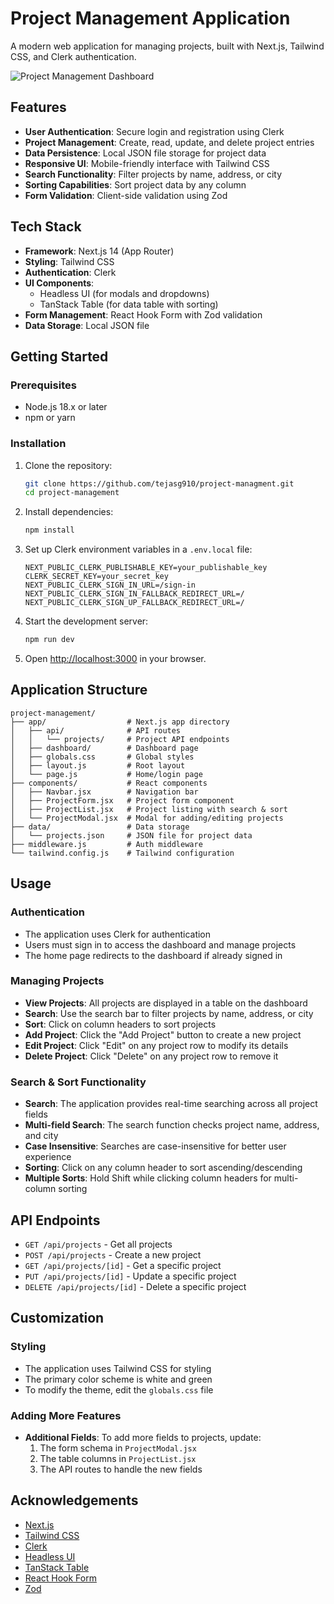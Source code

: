 # Project Management Application

A modern web application for managing projects, built with Next.js, Tailwind CSS, and Clerk authentication.

![Project Management Dashboard](https://prnt.sc/7KtoHFKmwfGp)

## Features

- **User Authentication**: Secure login and registration using Clerk
- **Project Management**: Create, read, update, and delete project entries
- **Data Persistence**: Local JSON file storage for project data
- **Responsive UI**: Mobile-friendly interface with Tailwind CSS
- **Search Functionality**: Filter projects by name, address, or city
- **Sorting Capabilities**: Sort project data by any column
- **Form Validation**: Client-side validation using Zod

## Tech Stack

- **Framework**: Next.js 14 (App Router)
- **Styling**: Tailwind CSS
- **Authentication**: Clerk
- **UI Components**:
  - Headless UI (for modals and dropdowns)
  - TanStack Table (for data table with sorting)
- **Form Management**: React Hook Form with Zod validation
- **Data Storage**: Local JSON file

## Getting Started

### Prerequisites

- Node.js 18.x or later
- npm or yarn

### Installation

1. Clone the repository:
   ```bash
   git clone https://github.com/tejasg910/project-managment.git
   cd project-management
   ```

2. Install dependencies:
   ```bash
   npm install
   ```

3. Set up Clerk environment variables in a `.env.local` file:
   ```
   NEXT_PUBLIC_CLERK_PUBLISHABLE_KEY=your_publishable_key
   CLERK_SECRET_KEY=your_secret_key
   NEXT_PUBLIC_CLERK_SIGN_IN_URL=/sign-in
   NEXT_PUBLIC_CLERK_SIGN_IN_FALLBACK_REDIRECT_URL=/
   NEXT_PUBLIC_CLERK_SIGN_UP_FALLBACK_REDIRECT_URL=/
   ```

4. Start the development server:
   ```bash
   npm run dev
   ```

5. Open [http://localhost:3000](http://localhost:3000) in your browser.

## Application Structure

```
project-management/
├── app/                  # Next.js app directory
│   ├── api/              # API routes
│   │   └── projects/     # Project API endpoints
│   ├── dashboard/        # Dashboard page
│   ├── globals.css       # Global styles
│   ├── layout.js         # Root layout
│   └── page.js           # Home/login page
├── components/           # React components
│   ├── Navbar.jsx        # Navigation bar
│   ├── ProjectForm.jsx   # Project form component
│   ├── ProjectList.jsx   # Project listing with search & sort
│   └── ProjectModal.jsx  # Modal for adding/editing projects
├── data/                 # Data storage
│   └── projects.json     # JSON file for project data
├── middleware.js         # Auth middleware
└── tailwind.config.js    # Tailwind configuration
```

## Usage

### Authentication

- The application uses Clerk for authentication
- Users must sign in to access the dashboard and manage projects
- The home page redirects to the dashboard if already signed in

### Managing Projects

- **View Projects**: All projects are displayed in a table on the dashboard
- **Search**: Use the search bar to filter projects by name, address, or city
- **Sort**: Click on column headers to sort projects
- **Add Project**: Click the "Add Project" button to create a new project
- **Edit Project**: Click "Edit" on any project row to modify its details
- **Delete Project**: Click "Delete" on any project row to remove it

### Search & Sort Functionality

- **Search**: The application provides real-time searching across all project fields
- **Multi-field Search**: The search function checks project name, address, and city
- **Case Insensitive**: Searches are case-insensitive for better user experience
- **Sorting**: Click on any column header to sort ascending/descending
- **Multiple Sorts**: Hold Shift while clicking column headers for multi-column sorting

## API Endpoints

- `GET /api/projects` - Get all projects
- `POST /api/projects` - Create a new project
- `GET /api/projects/[id]` - Get a specific project
- `PUT /api/projects/[id]` - Update a specific project
- `DELETE /api/projects/[id]` - Delete a specific project

## Customization

### Styling

- The application uses Tailwind CSS for styling
- The primary color scheme is white and green
- To modify the theme, edit the `globals.css` file

### Adding More Features

- **Additional Fields**: To add more fields to projects, update:
  1. The form schema in `ProjectModal.jsx`
  2. The table columns in `ProjectList.jsx`
  3. The API routes to handle the new fields

## Acknowledgements

- [Next.js](https://nextjs.org/)
- [Tailwind CSS](https://tailwindcss.com/)
- [Clerk](https://clerk.dev/)
- [Headless UI](https://headlessui.dev/)
- [TanStack Table](https://tanstack.com/table/latest)
- [React Hook Form](https://react-hook-form.com/)
- [Zod](https://zod.dev/)
